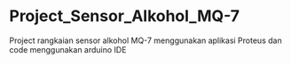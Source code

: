 # Project_Sensor_Alkohol_MQ-7
Project rangkaian sensor alkohol MQ-7 menggunakan aplikasi Proteus dan code menggunakan arduino IDE

